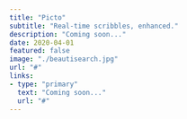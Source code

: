 ```yaml
---
title: "Picto"
subtitle: "Real-time scribbles, enhanced."
description: "Coming soon..."
date: 2020-04-01
featured: false
image: "./beautisearch.jpg"
url: "#"
links:
- type: "primary"
  text: "Coming soon..."
  url: "#"
---
```

